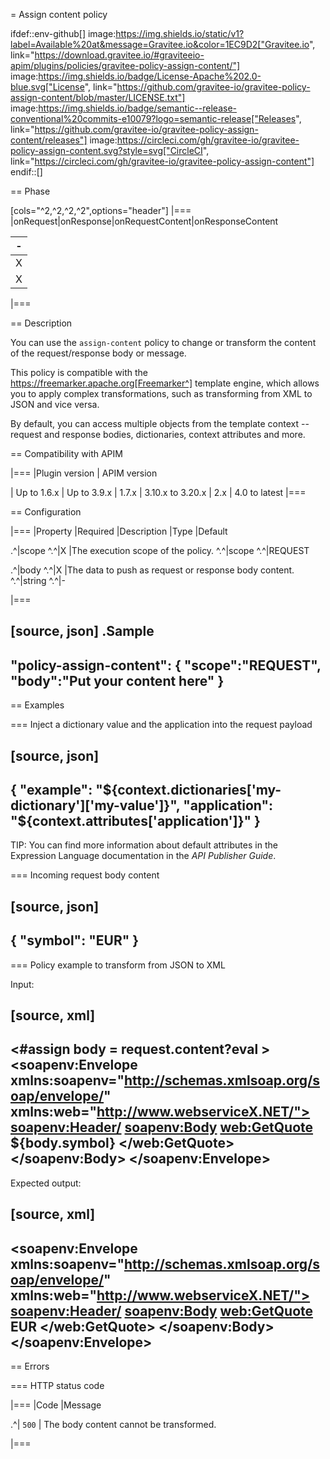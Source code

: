 = Assign content policy

ifdef::env-github[]
image:https://img.shields.io/static/v1?label=Available%20at&message=Gravitee.io&color=1EC9D2["Gravitee.io", link="https://download.gravitee.io/#graviteeio-apim/plugins/policies/gravitee-policy-assign-content/"]
image:https://img.shields.io/badge/License-Apache%202.0-blue.svg["License", link="https://github.com/gravitee-io/gravitee-policy-assign-content/blob/master/LICENSE.txt"]
image:https://img.shields.io/badge/semantic--release-conventional%20commits-e10079?logo=semantic-release["Releases", link="https://github.com/gravitee-io/gravitee-policy-assign-content/releases"]
image:https://circleci.com/gh/gravitee-io/gravitee-policy-assign-content.svg?style=svg["CircleCI", link="https://circleci.com/gh/gravitee-io/gravitee-policy-assign-content"]
endif::[]

== Phase

[cols="^2,^2,^2,^2",options="header"]
|===
|onRequest|onResponse|onRequestContent|onResponseContent

|-
|-
|X
|X

|===

== Description

You can use the `assign-content` policy to change or transform the content of the request/response body or message.

This policy is compatible with the https://freemarker.apache.org[Freemarker^] template engine, which allows you to apply
complex transformations, such as transforming from XML to JSON and vice versa.

By default, you can access multiple objects from the template context -- request and response bodies, dictionaries, context
attributes and more.

== Compatibility with APIM

|===
|Plugin version | APIM version

| Up to 1.6.x   | Up to 3.9.x
| 1.7.x         | 3.10.x to 3.20.x
| 2.x           | 4.0 to latest
|===

== Configuration

|===
|Property |Required |Description |Type |Default

.^|scope
^.^|X
|The execution scope of the policy.
^.^|scope
^.^|REQUEST

.^|body
^.^|X
|The data to push as request or response body content.
^.^|string
^.^|-

|===

[source, json]
.Sample
----
"policy-assign-content": {
    "scope":"REQUEST",
    "body":"Put your content here"
}
----

== Examples

=== Inject a dictionary value and the application into the request payload

[source, json]
----
{
  "example": "${context.dictionaries['my-dictionary']['my-value']}",
  "application": "${context.attributes['application']}"
}
----

TIP: You can find more information about default attributes in the Expression Language documentation in the *API Publisher Guide*.

=== Incoming request body content

[source, json]
----
{
  "symbol": "EUR"
}
----

=== Policy example to transform from JSON to XML

Input:

[source, xml]
----
<#assign body = request.content?eval >
<soapenv:Envelope xmlns:soapenv="http://schemas.xmlsoap.org/soap/envelope/" xmlns:web="http://www.webserviceX.NET/">
   <soapenv:Header/>
   <soapenv:Body>
      <web:GetQuote>
         ${body.symbol}
      </web:GetQuote>
   </soapenv:Body>
</soapenv:Envelope>
----

Expected output:

[source, xml]
----
<soapenv:Envelope xmlns:soapenv="http://schemas.xmlsoap.org/soap/envelope/" xmlns:web="http://www.webserviceX.NET/">
 <soapenv:Header/>
 <soapenv:Body>
 <web:GetQuote>
 EUR
 </web:GetQuote>
 </soapenv:Body>
</soapenv:Envelope>
----

== Errors

=== HTTP status code

|===
|Code |Message

.^| ```500```
| The body content cannot be transformed.

|===
